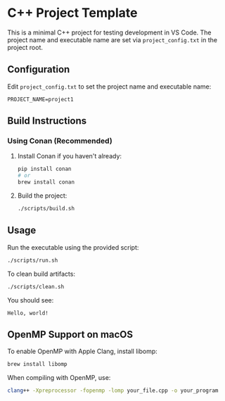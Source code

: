 
# C++ Project Template

This is a minimal C++ project for testing development in VS Code. The project name and executable name are set via `project_config.txt` in the project root.

## Configuration

Edit `project_config.txt` to set the project name and executable name:

```
PROJECT_NAME=project1
```

## Build Instructions

### Using Conan (Recommended)

1. Install Conan if you haven't already:
   ```sh
   pip install conan
   # or
   brew install conan
   ```


2. Build the project:
   ```sh
   ./scripts/build.sh
   ```

## Usage

Run the executable using the provided script:

```sh
./scripts/run.sh
```

To clean build artifacts:

```sh
./scripts/clean.sh
```

You should see:
```
Hello, world!
```

## OpenMP Support on macOS
To enable OpenMP with Apple Clang, install libomp:

```sh
brew install libomp
```

When compiling with OpenMP, use:

```sh
clang++ -Xpreprocessor -fopenmp -lomp your_file.cpp -o your_program
```
